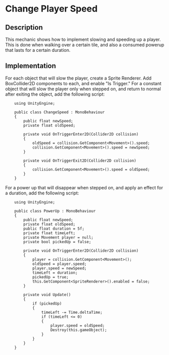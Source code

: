 # Change Player Speed

## Description
This mechanic shows how to implement slowing and speeding up a player. This is done
when walking over a certain tile, and also a consumed powerup that lasts for a certain duration.

## Implementation
For each object that will slow the player, create a Sprite Renderer. Add BoxCollider2D components to each, and enable "Is Trigger."
For a constant object that will slow the player only when stepped on, and return to normal after exiting the object, add the following script:
        
        using UnityEngine;

        public class ChangeSpeed : MonoBehaviour
        {
            public float newSpeed;
            private float oldSpeed;

            private void OnTriggerEnter2D(Collider2D collision)
            {
                oldSpeed = collision.GetComponent<Movement>().speed;
                collision.GetComponent<Movement>().speed = newSpeed;
            }

            private void OnTriggerExit2D(Collider2D collision)
            {
                collision.GetComponent<Movement>().speed = oldSpeed;
            }
        }

For a power up that will disappear when stepped on, and apply an effect for a duration,
add the following script:

        using UnityEngine;

        public class PowerUp : MonoBehaviour
        {
            public float newSpeed;
            private float oldSpeed;
            public float duration = 5f;
            private float timeLeft;
            private Movement player = null;
            private bool pickedUp = false;

            private void OnTriggerEnter2D(Collider2D collision)
            {
                player = collision.GetComponent<Movement>();
                oldSpeed = player.speed;
                player.speed = newSpeed;
                timeLeft = duration;
                pickedUp = true;
                this.GetComponent<SpriteRenderer>().enabled = false;
            }

            private void Update()
            {
                if (pickedUp)
                {
                    timeLeft -= Time.deltaTime;
                    if (timeLeft <= 0)
                    {
                        player.speed = oldSpeed;
                        Destroy(this.gameObject);
                    }
                }
            }
        }
